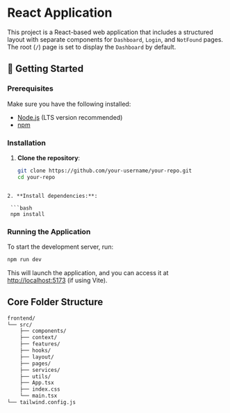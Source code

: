 # React Application

This project is a React-based web application that includes a structured layout with separate components for `Dashboard`, `Login`, and `NotFound` pages. The root (`/`) page is set to display the `Dashboard` by default.

## 🚀 Getting Started

### Prerequisites

Make sure you have the following installed:

- [Node.js](https://nodejs.org/) (LTS version recommended)
- [npm](https://www.npmjs.com/)

### Installation

1. **Clone the repository**:

   ```bash
   git clone https://github.com/your-username/your-repo.git
   cd your-repo
   ```

````

2. **Install dependencies:**:

 ```bash
 npm install
````

### Running the Application

To start the development server, run:

```bash
npm run dev
```

This will launch the application, and you can access it at [http://localhost:5173](http://localhost:5173) (if using Vite).

## Core Folder Structure

```bash
frontend/
└── src/
    ├── components/
    ├── context/
    ├── features/
    ├── hooks/
    ├── layout/
    ├── pages/
    ├── services/
    ├── utils/
    ├── App.tsx
    ├── index.css
    └── main.tsx
└── tailwind.config.js
```

